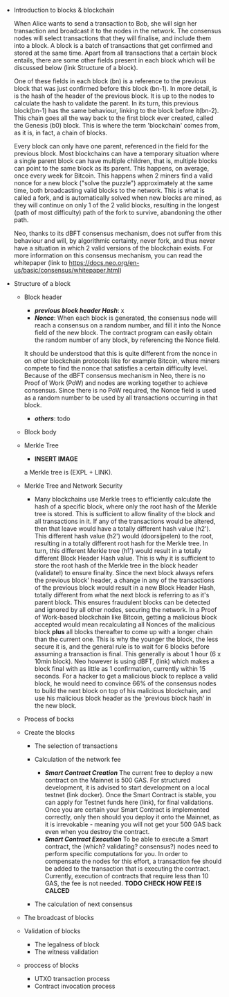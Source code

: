 - Introduction to blocks & blockchain

 	When Alice wants to send a transaction to Bob, she will sign her transaction and broadcast it to the nodes in the network. The consensus nodes will select transactions that they will finalise, and include them into a block. A block is a batch of transactions that get confirmed and stored at the same time. Apart from all transactions that a certain block entails, there are some other fields present in each block which will be discussed below (link Structure of a block).

	One of these fields in each block (bn) is a reference to the previous block that was just confirmed before this block (bn-1). In more detail, is is the hash of the header of the previous block. It is up to the nodes to calculate the hash to validate the parent. In its turn, this previous block(bn-1) has the same behaviour, linking to the block before it(bn-2). This chain goes all the way back to the first block ever created, called the Genesis (b0) block. This is where the term 'blockchain' comes from, as it is, in fact, a chain of blocks.

	Every block can only have one parent, referenced in the field for the previous block. Most blockchains can have a temporary situation where a single parent block can have multiple children, that is, multiple blocks can point to the same block as its parent. This happens, on average, once every week for Bitcoin. This happens when 2 miners find a valid nonce for a new block ("solve the puzzle") approximately at the same time, both broadcasting valid blocks to the network. This is what is called a fork, and is automatically solved when new blocks are mined, as they will continue on only 1 of the 2 valid blocks, resulting in the longest (path of most difficulty) path of the fork to survive, abandoning the other path.

	Neo, thanks to its dBFT consensus mechanism, does not suffer from this behaviour and will, by algorithmic certainty, never fork, and thus never have a situation in which 2 valid versions of the blockchain exists. For more information on this consensus mechanism, you can read the whitepaper (link to https://docs.neo.org/en-us/basic/consensus/whitepaper.html)

- Structure of a block
	- Block header
		- ***previous block header Hash***: x
		- ***Nonce***: When each block is generated, the consensus node will reach a consensus on a random number, and fill it into the Nonce field of the new block. The contract program can easily obtain the random number of any block, by referencing the Nonce field.

		It should be understood that this is quite different from the nonce in on other blockchain protocols like for example Bitcoin, where miners compete to find the nonce that satisfies a certain difficulty level.  Because of the dBFT consensus mechanism in Neo, there is no Proof of Work (PoW) and nodes are working together to achieve consensus. Since there is no PoW required, the Nonce field is used as a random number to be used by all transactions occurring in that block.
		- ***others***: todo

	- Block body
	- Merkle Tree
		- **INSERT IMAGE**

		 a Merkle tree is (EXPL + LINK).

	- Merkle Tree and Network Security
		- Many blockchains use Merkle trees to efficiently calculate the hash of a specific block, where only the root hash of the Merkle tree is stored. This is sufficient to allow finality of the block and all transactions in it. If any of the transactions would be altered, then that leave would have a totally different hash value (h2'). This different hash value (h2') would (doorsijpelen) to the root, resulting in a totally different root hash for the Merkle tree. In turn, this different Merkle tree (h1') would result in a totally different Block Header Hash value. This is why it is sufficient to store the root hash of the Merkle tree in the block header (validate!) to ensure finality. Since the next block always refers the previous block' header, a change in any of the transactions of the previous block would result in a new Block Header Hash, totally different from what the next block is referring to as it's parent block. This ensures fraudulent blocks can be detected and ignored by all other nodes, securing the network. In a Proof of Work-based blockchain like Bitcoin, getting a malicious block accepted would mean recalculating all Nonces of the malicious block **plus** all blocks thereafter to come up with a longer chain than the current one. This is why the younger the block, the less secure it is, and the general rule is to wait for 6 blocks before assuming a transaction is final. This generally is about 1 hour (6 x 10min block). Neo however is using dBFT, (link) which makes a block final with as little as 1 confirmation, currently within 15 seconds. For a hacker to get a malicious block to replace a valid block, he would need to convince 66% of the consensus nodes to build the next block on top of his malicious blockchain, and use his malicious block header as the 'previous block hash' in the new block.

	- Process of bocks
	- Create the blocks
		-  The selection of transactions
		-  Calculation of the network fee
			- ***Smart Contract Creation*** The current free to deploy a new contract on the Mainnet is 500 GAS. For structured development, it is advised to start development on a local testnet (link docker). Once the Smart Contract is stable, you can apply for Testnet funds here (link), for final validations. Once you are certain your Smart Contract is implemented correctly, only then should you deploy it onto the Mainnet, as it is irrevokable - meaning you will not get your 500 GAS back even when you destroy the contract.
			- ***Smart Contract Execution*** To be able to execute a Smart contract, the (which? validating? consensus?) nodes need to perform specific computations for you. In order to compensate the nodes for this effort, a transaction fee should be added to the transaction that is executing the contract. Currently, execution of contracts that require less than 10 GAS, the fee is not needed. **TODO CHECK HOW FEE IS CALCED**

		-  The calculation of next consensus
	- The broadcast of blocks
	- Validation of blocks
		- The legalness of block
		- The witness validation
	- proccess of blocks
		- UTXO transaction process
		- Contract invocation process
